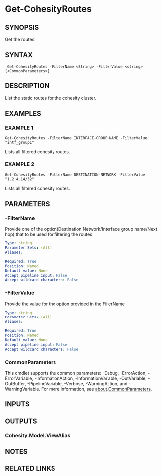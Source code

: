 # Get-CohesityRoutes

## SYNOPSIS
Get the routes.

## SYNTAX

```
 Get-CohesityRoutes -FilterName <String> -FilterValue <string> [<CommonParameters>]
```

## DESCRIPTION
List the static routes for the cohesity cluster.

## EXAMPLES

### EXAMPLE 1
```
Get-CohesityRoutes -FilterName INTERFACE-GROUP-NAME -FilterValue "intf_group1" 
```
Lists all filtered cohesity routes.

### EXAMPLE 2
```
Get-CohesityRoutes -FilterName DESTINATION-NETWORK -FilterValue "1.2.4.14/32"
```

Lists all filtered cohesity routes.

## PARAMETERS

### -FilterName
Provide one of the option(Destination Network/Interface group name/Next hop) that to be used for filtering the routes

```yaml
Type: string
Parameter Sets: (All)
Aliases:

Required: True
Position: Named
Default value: None
Accept pipeline input: False
Accept wildcard characters: False
```

### -FilterValue
Provide the value for the option provided in the FilterName

```yaml
Type: string
Parameter Sets: (All)
Aliases:

Required: True
Position: Named
Default value: None
Accept pipeline input: False
Accept wildcard characters: False
```


### CommonParameters
This cmdlet supports the common parameters: -Debug, -ErrorAction, -ErrorVariable, -InformationAction, -InformationVariable, -OutVariable, -OutBuffer, -PipelineVariable, -Verbose, -WarningAction, and -WarningVariable. For more information, see [about_CommonParameters](http://go.microsoft.com/fwlink/?LinkID=113216).

## INPUTS

## OUTPUTS

### Cohesity.Model.ViewAlias
## NOTES

## RELATED LINKS
